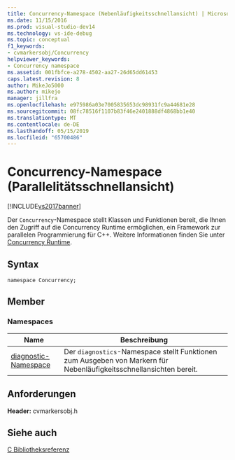 ```yaml
---
title: Concurrency-Namespace (Nebenläufigkeitsschnellansicht) | Microsoft-Dokumentation
ms.date: 11/15/2016
ms.prod: visual-studio-dev14
ms.technology: vs-ide-debug
ms.topic: conceptual
f1_keywords:
- cvmarkersobj/Concurrency
helpviewer_keywords:
- Concurrency namespace
ms.assetid: 001fbfce-a278-4502-aa27-26d65dd61453
caps.latest.revision: 8
author: MikeJo5000
ms.author: mikejo
manager: jillfra
ms.openlocfilehash: e975986a03e7005835653dc98931fc9a44681e28
ms.sourcegitcommit: 08fc78516f1107b83f46e2401888df4868bb1e40
ms.translationtype: MT
ms.contentlocale: de-DE
ms.lasthandoff: 05/15/2019
ms.locfileid: "65700486"
---
```

# <a name="concurrency-namespace-concurrency-visualizer"></a>Concurrency-Namespace (Parallelitätsschnellansicht)
[!INCLUDE[vs2017banner](../includes/vs2017banner.md)]

Der `Concurrency`-Namespace stellt Klassen und Funktionen bereit, die Ihnen den Zugriff auf die Concurrency Runtime ermöglichen, ein Framework zur parallelen Programmierung für C++. Weitere Informationen finden Sie unter [Concurrency Runtime](https://msdn.microsoft.com/library/874bc58f-8dce-483e-a3a1-4dcc9e52ed2c).  
  
## <a name="syntax"></a>Syntax  
  
```  
namespace Concurrency;  
```  
  
## <a name="members"></a>Member  
  
### <a name="namespaces"></a>Namespaces  
  
|Name|Beschreibung|  
|----------|-----------------|  
|[diagnostic-Namespace](../profiling/diagnostic-namespace.md)|Der `diagnostics`-Namespace stellt Funktionen zum Ausgeben von Markern für Nebenläufigkeitsschnellansichten bereit.|  
  
## <a name="requirements"></a>Anforderungen  
 **Header:** cvmarkersobj.h  
  
## <a name="see-also"></a>Siehe auch  
 [C Bibliotheksreferenz](../profiling/c-library-reference.md)
